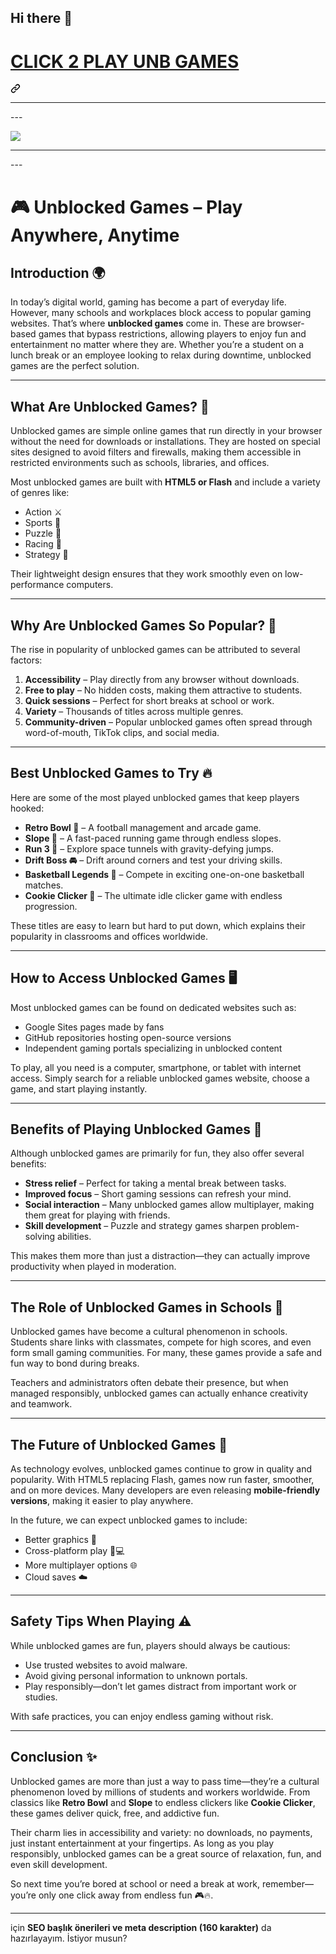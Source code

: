 ## Hi there 👋

<div dir="auto"><div dir="auto"><div class="markdown-heading" dir="auto"><h1 dir="auto" class="heading-element"><a href="https://biolyze.space" rel="nofollow">CLICK 2 PLAY UNB GAMES</a></h1><a id="user-content-click-2-play-unb-games" class="anchor" aria-label="Permalink: CLICK 2 PLAY UNB GAMES" href="#click-2-play-unb-games"><svg class="octicon octicon-link" viewBox="0 0 16 16" version="1.1" width="16" height="16" aria-hidden="true"><path d="m7.775 3.275 1.25-1.25a3.5 3.5 0 1 1 4.95 4.95l-2.5 2.5a3.5 3.5 0 0 1-4.95 0 .751.751 0 0 1 .018-1.042.751.751 0 0 1 1.042-.018 1.998 1.998 0 0 0 2.83 0l2.5-2.5a2.002 2.002 0 0 0-2.83-2.83l-1.25 1.25a.751.751 0 0 1-1.042-.018.751.751 0 0 1-.018-1.042Zm-4.69 9.64a1.998 1.998 0 0 0 2.83 0l1.25-1.25a.751.751 0 0 1 1.042.018.751.751 0 0 1 .018 1.042l-1.25 1.25a3.5 3.5 0 1 1-4.95-4.95l2.5-2.5a3.5 3.5 0 0 1 4.95 0 .751.751 0 0 1-.018 1.042.751.751 0 0 1-1.042.018 1.998 1.998 0 0 0-2.83 0l-2.5 2.5a1.998 1.998 0 0 0 0 2.83Z"></path></svg></a></div><a id="user-content-click-2-play-unb-games" aria-label="Permalink: CLICK 2 PLAY UNB GAMES" href="#click-2-play-unb-games"></a></div><a id="user-content-click-2-play-unb-games" aria-label="Permalink: CLICK 2 PLAY UNB GAMES" href="#click-2-play-unb-games"></a></div>
<hr>---
<p dir="auto"><a href="https://biolyze.space" rel="nofollow"><img src="https://camo.githubusercontent.com/d34f6714e059ec0e194ecf6c3917518ee36c076629394a5109f48b034b7eef52/68747470733a2f2f316c6573736f6e312e656d61696c2f67616d657a2e706e67" style="max-width: 100%;"></a></p>
<hr>
---

# 🎮 Unblocked Games – Play Anywhere, Anytime

## Introduction 🌍

In today’s digital world, gaming has become a part of everyday life. However, many schools and workplaces block access to popular gaming websites. That’s where **unblocked games** come in. These are browser-based games that bypass restrictions, allowing players to enjoy fun and entertainment no matter where they are. Whether you’re a student on a lunch break or an employee looking to relax during downtime, unblocked games are the perfect solution.

---

## What Are Unblocked Games? 🤔

Unblocked games are simple online games that run directly in your browser without the need for downloads or installations. They are hosted on special sites designed to avoid filters and firewalls, making them accessible in restricted environments such as schools, libraries, and offices.

Most unblocked games are built with **HTML5 or Flash** and include a variety of genres like:

* Action ⚔️
* Sports 🏈
* Puzzle 🧩
* Racing 🚗
* Strategy 🧠

Their lightweight design ensures that they work smoothly even on low-performance computers.

---

## Why Are Unblocked Games So Popular? 🌟

The rise in popularity of unblocked games can be attributed to several factors:

1. **Accessibility** – Play directly from any browser without downloads.
2. **Free to play** – No hidden costs, making them attractive to students.
3. **Quick sessions** – Perfect for short breaks at school or work.
4. **Variety** – Thousands of titles across multiple genres.
5. **Community-driven** – Popular unblocked games often spread through word-of-mouth, TikTok clips, and social media.

---

## Best Unblocked Games to Try 🔥

Here are some of the most played unblocked games that keep players hooked:

* **Retro Bowl 🏈** – A football management and arcade game.
* **Slope 🎢** – A fast-paced running game through endless slopes.
* **Run 3 👟** – Explore space tunnels with gravity-defying jumps.
* **Drift Boss 🚘** – Drift around corners and test your driving skills.
* **Basketball Legends 🏀** – Compete in exciting one-on-one basketball matches.
* **Cookie Clicker 🍪** – The ultimate idle clicker game with endless progression.

These titles are easy to learn but hard to put down, which explains their popularity in classrooms and offices worldwide.

---

## How to Access Unblocked Games 🖥️

Most unblocked games can be found on dedicated websites such as:

* Google Sites pages made by fans
* GitHub repositories hosting open-source versions
* Independent gaming portals specializing in unblocked content

To play, all you need is a computer, smartphone, or tablet with internet access. Simply search for a reliable unblocked games website, choose a game, and start playing instantly.

---

## Benefits of Playing Unblocked Games 🎯

Although unblocked games are primarily for fun, they also offer several benefits:

* **Stress relief** – Perfect for taking a mental break between tasks.
* **Improved focus** – Short gaming sessions can refresh your mind.
* **Social interaction** – Many unblocked games allow multiplayer, making them great for playing with friends.
* **Skill development** – Puzzle and strategy games sharpen problem-solving abilities.

This makes them more than just a distraction—they can actually improve productivity when played in moderation.

---

## The Role of Unblocked Games in Schools 🏫

Unblocked games have become a cultural phenomenon in schools. Students share links with classmates, compete for high scores, and even form small gaming communities. For many, these games provide a safe and fun way to bond during breaks.

Teachers and administrators often debate their presence, but when managed responsibly, unblocked games can actually enhance creativity and teamwork.

---

## The Future of Unblocked Games 🚀

As technology evolves, unblocked games continue to grow in quality and popularity. With HTML5 replacing Flash, games now run faster, smoother, and on more devices. Many developers are even releasing **mobile-friendly versions**, making it easier to play anywhere.

In the future, we can expect unblocked games to include:

* Better graphics 🎨
* Cross-platform play 📱💻
* More multiplayer options 🌐
* Cloud saves ☁️

---

## Safety Tips When Playing ⚠️

While unblocked games are fun, players should always be cautious:

* Use trusted websites to avoid malware.
* Avoid giving personal information to unknown portals.
* Play responsibly—don’t let games distract from important work or studies.

With safe practices, you can enjoy endless gaming without risk.

---

## Conclusion ✨

Unblocked games are more than just a way to pass time—they’re a cultural phenomenon loved by millions of students and workers worldwide. From classics like **Retro Bowl** and **Slope** to endless clickers like **Cookie Clicker**, these games deliver quick, free, and addictive fun.

Their charm lies in accessibility and variety: no downloads, no payments, just instant entertainment at your fingertips. As long as you play responsibly, unblocked games can be a great source of relaxation, fun, and even skill development.

So next time you’re bored at school or need a break at work, remember—you’re only one click away from endless fun 🎮🔥.

---
için **SEO başlık önerileri ve meta description (160 karakter)** da hazırlayayım. İstiyor musun?
